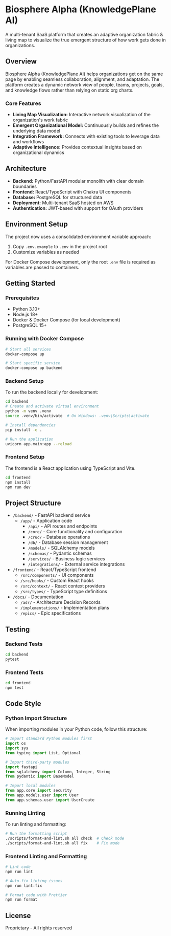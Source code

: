 # Biosphere Alpha (KnowledgePlane AI)

A multi-tenant SaaS platform that creates an adaptive organization fabric & living map to visualize the true emergent structure of how work gets done in organizations.

## Overview

Biosphere Alpha (KnowledgePlane AI) helps organizations get on the same page by enabling seamless collaboration, alignment, and adaptation. The platform creates a dynamic network view of people, teams, projects, goals, and knowledge flows rather than relying on static org charts.

### Core Features

- **Living Map Visualization:** Interactive network visualization of the organization's work fabric
- **Emergent Organizational Model:** Continuously builds and refines the underlying data model
- **Integration Framework:** Connects with existing tools to leverage data and workflows
- **Adaptive Intelligence:** Provides contextual insights based on organizational dynamics

## Architecture

- **Backend:** Python/FastAPI modular monolith with clear domain boundaries
- **Frontend:** React/TypeScript with Chakra UI components
- **Database:** PostgreSQL for structured data
- **Deployment:** Multi-tenant SaaS hosted on AWS
- **Authentication:** JWT-based with support for OAuth providers

## Environment Setup

The project now uses a consolidated environment variable approach:

1. Copy `.env.example` to `.env` in the project root
2. Customize variables as needed

For Docker Compose development, only the root `.env` file is required as variables are passed to containers.

## Getting Started

### Prerequisites

- Python 3.10+
- Node.js 18+
- Docker & Docker Compose (for local development)
- PostgreSQL 15+

### Running with Docker Compose

```bash
# Start all services
docker-compose up

# Start specific service
docker-compose up backend
```

### Backend Setup

To run the backend locally for development:

```bash
cd backend
# Create and activate virtual environment
python -m venv .venv
source .venv/bin/activate  # On Windows: .venv\Scripts\activate

# Install dependencies
pip install -e .

# Run the application
uvicorn app.main:app --reload
```

### Frontend Setup

The frontend is a React application using TypeScript and Vite.

```bash
cd frontend
npm install
npm run dev
```

## Project Structure

- `/backend/` - FastAPI backend service
  - `/app/` - Application code
    - `/api/` - API routes and endpoints
    - `/core/` - Core functionality and configuration
    - `/crud/` - Database operations
    - `/db/` - Database session management
    - `/models/` - SQLAlchemy models
    - `/schemas/` - Pydantic schemas
    - `/services/` - Business logic services
    - `/integrations/` - External service integrations
- `/frontend/` - React/TypeScript frontend
  - `/src/components/` - UI components
  - `/src/hooks/` - Custom React hooks
  - `/src/context/` - React context providers
  - `/src/types/` - TypeScript type definitions
- `/docs/` - Documentation
  - `/adr/` - Architecture Decision Records
  - `/implementations/` - Implementation plans
  - `/epics/` - Epic specifications

## Testing

### Backend Tests

```bash
cd backend
pytest
```

### Frontend Tests

```bash
cd frontend
npm test
```

## Code Style

### Python Import Structure

When importing modules in your Python code, follow this structure:

```python
# Import standard Python modules first
import os
import sys
from typing import List, Optional

# Import third-party modules
import fastapi
from sqlalchemy import Column, Integer, String
from pydantic import BaseModel

# Import local modules
from app.core import security
from app.models.user import User
from app.schemas.user import UserCreate
```

### Running Linting

To run linting and formatting:

```bash
# Run the formatting script
./scripts/format-and-lint.sh all check  # Check mode
./scripts/format-and-lint.sh all fix    # Fix mode
```

### Frontend Linting and Formatting

```bash
# Lint code
npm run lint

# Auto-fix linting issues
npm run lint:fix

# Format code with Prettier
npm run format
```

## License

Proprietary - All rights reserved